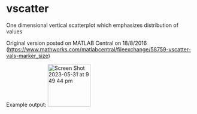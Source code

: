 # vscatter
One dimensional vertical scatterplot which emphasizes distribution of values

Original version posted on MATLAB Central on 18/8/2016 (https://www.mathworks.com/matlabcentral/fileexchange/58759-vscatter-vals-marker_size)

Example output:
<img width="114" alt="Screen Shot 2023-05-31 at 9 49 44 pm" src="https://github.com/civier/vscatter/assets/8280611/a164ee83-8f0e-4282-8991-4afdbb31ee58">

